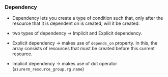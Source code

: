 ### Dependency
- Dependency lets you create a type of condition such that, only after the resource that it is dependent on is created, will it be created.

- two types of dependency -> Implicit and Explicit dependency.

- Explicit dependency -> makes use of `depends_on` property. In this, the array consists of resources that must be created before this current resource.

- Implicit dependency -> makes use of dot operator (`azurerm_resource_group.rg.name`)
